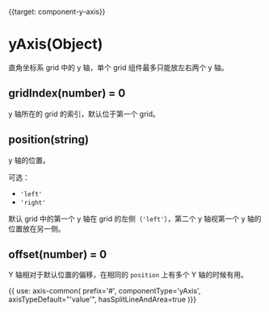 
{{target: component-y-axis}}

# yAxis(Object)

直角坐标系 grid 中的 y 轴，单个 grid 组件最多只能放左右两个 y 轴。

## gridIndex(number) = 0

y 轴所在的 grid 的索引，默认位于第一个 grid。

## position(string)

y 轴的位置。

可选：
+ `'left'`
+ `'right'`

默认 grid 中的第一个 y 轴在 grid 的左侧（`'left'`），第二个 y 轴视第一个 y 轴的位置放在另一侧。

## offset(number) = 0

Y 轴相对于默认位置的偏移，在相同的 `position` 上有多个 Y 轴的时候有用。

{{ use: axis-common(
    prefix='#',
    componentType='yAxis',
    axisTypeDefault="'value'",
    hasSplitLineAndArea=true
)}}
